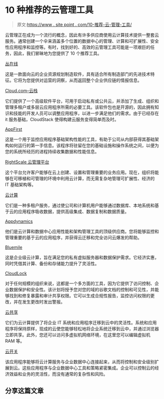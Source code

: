 # 10 种推荐的云管理工具

> 原文:[https://www . site point . com/10-推荐-云-管理-工具/](https://www.sitepoint.com/10-recommended-cloud-management-tools/)

云管理正在成为一个流行的概念，因此有许多供应商使用云计算技术提供一整套云服务。通常创建一个伞来涵盖多个位置的数据中心的管理、计算和可扩展性、安全性应用程序和监控等。有时，找到好的、高效的云管理工具可能是一项艰巨的任务，因此，我们冒昧地为您提供了 10 个推荐工具。

[丛在线](http://www.plex.com/)

这是一款面向云的企业资源规划制造软件，具有适合所有制造部门的先进技术特征。它将为您提供对运营的洞察，从而返回整个企业供应链的情报信息。

[Cloud.com–云栈](http://cloudstack.org/software.html)

它们提供了一个高级软件平台，可用于启动私有或公共云，并添加了生成、组织和管理多租户或多层云应用程序所需的必要工具。该软件包也是开源的，因此拥有知识和技能的开发人员可以调整应用程序，以进一步满足他们的需求。由于已经存在 it 服务基础，CloudStack 使得构建云服务变得简单而及时。

[AppFirst](http://www.appfirst.com/)

这是一个用于监控应用程序基础架构性能的工具，有助于公司从内部获得其基础架构如何运行的第一手信息。该程序将驻留在您的基础设施和操作系统之间，以便为您的系统所经历的进程持续收集数据和性能信息。

[RightScale 云管理平台](http://www.rightscale.com/products/)

这个平台允许客户能够在云上创建、设置和管理重要的业务应用。现在，组织将能够在可移植和可管理的环境中利用云计算，而无需复杂地管理可扩展性、经济的 IT 基础架构等。

[云计算](http://www.informaticacloud.com/)

它们是一种多租户服务，通过使公司和计算机用户能够通过数据库、本地系统和基于云的应用程序吸收数据，提供高级集成、数据复制和数据质量。

[Appdynamics](http://www.appdynamics.com/)

他们是云计算和数据中心应用性能和架构管理工具的顶级供应商。您将能够监控和管理重要的基于云的应用程序，并获得云迁移和完全访问云爆发的帮助。

[Bluemile](//localhost/Users/aosteraa/Downloads/results_cloudspring/10RecommendedCloudManagmentTools/bluemilecloud.com/)

这是企业级云计算，旨在满足您的私有虚拟服务器和数据保护需求。它经济实惠，同时凭借其计算、备份和存储能力提升了灵活性。

[CloudLock](http://www.cloudlock.com/)

对于任何规模的组织来说，这都是一个多方面的工具，因为它提供了访问控制、企业数据保护和安全性。该计划将授予您对您的域的谷歌文档的控制和可见性，并能够找到和修复暴露和审计共享权限。它可以生成合规性报告，监控访问权限的更改，并在发生更改时发出警报。

[云共享](http://www.cloudshare.com/)

它们为云计算提供了将企业 IT 系统和应用程序迁移到云中的灵活性。系统和应用程序将保持原样，现成的云使您能够轻松地将企业系统迁移到云中，并通过浏览器立即共享。此外，您还可以访问多虚拟机网络环境，在这里您可以编辑虚拟机 RAM 等。

[云开关](http://www.cloudswitch.com/)

该应用程序能够将云计算服务与企业数据中心连接起来，从而将控制和安全级别扩展到云。这些应用程序与企业数据中心工具和策略紧密集成。企业可以控制云的经济效益和业务的灵活性，而没有通常的复杂性和风险。

## 分享这篇文章